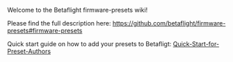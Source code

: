 Welcome to the Betaflight firmware-presets wiki!

Please find the full description here:
https://github.com/betaflight/firmware-presets#firmware-presets

Quick start guide on how to add your presets to Betafligt:
[Quick-Start-for-Preset-Authors](Quick-Start-for-Preset-Authors)